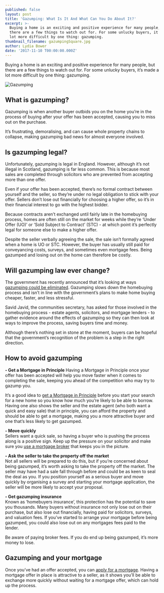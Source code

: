 ```yaml
---
published: false
layout: post
title: 'Gazumping: What Is It And What Can You Do About It?'
excerpt: >-
  Buying a home is an exciting and positive experience for many people, but
  there are a few things to watch out for. For some unlucky buyers, it’s made a
  lot more difficult by one thing: gazumping.    
thumbnail_filename: gazumpingSquare.jpg
author: Lydia Bower
date: '2017-11-10 T00:00:00.000Z'
---
```

Buying a home is an exciting and positive experience for many people, but there are a few things to watch out for. For some unlucky buyers, it’s made a lot more difficult by one thing: gazumping. 

![Gazumping]({{site.baseurl}}/images/post_images/gazumping.jpg)

## What is gazumping?
Gazumping is when another buyer outbids you on the home you’re in the process of buying after your offer has been accepted, causing you to miss out on the purchase. 

It’s frustrating, demoralising, and can cause whole property chains to collapse, making gazumping bad news for almost everyone involved. 

## Is gazumping legal?
Unfortunately, gazumping is legal in England. However, although it’s not illegal in Scotland, gazumping is far less common. This is because most sales are completed through solicitors who are prevented from accepting more than one offer.  

Even if your offer has been accepted, there’s no formal contract between yourself and the seller, so they’re under no legal obligation to stick with your offer. Sellers don’t lose out financially for choosing a higher offer, so it’s in their financial interest to go with the highest bidder. 

Because contracts aren’t exchanged until fairly late in the homebuying process, homes are often still on the market for weeks while they’re ‘Under Offer (UO)’ or ‘Sold Subject to Contract’ (STC) - at which point it’s perfectly legal for someone else to make a higher offer. 

Despite the seller verbally agreeing the sale, the sale isn’t formally agreed when a home is UO or STC. However, the buyer has usually still paid for conveyancing costs, surveys, and sometimes even mortgage fees. Being gazumped and losing out on the home can therefore be costly. 

## Will gazumping law ever change?
The government has recently announced that it’s looking at ways [gazumping could be eliminated](https://www.mortgageintroducer.com/government-consults-tackling-gazumping-reaction/#.Wfda2BO0O3U). Gazumping slows down the homebuying process and isn’t in line with the government’s plans to make home buying cheaper, faster, and less stressful.

Savid Javid, the communities secretary, has asked for those involved in the homebuying process - estate agents, solicitors, and mortgage lenders - to gather evidence around the effects of gazumping so they can then look at ways to improve the process, saving buyers time and money. 

Although there’s nothing set in stone at the moment, buyers can be hopeful that the government’s recognition of the problem is a step in the right direction.

## How to avoid gazumping

**- Get a Mortgage in Principle**
Having a Mortgage in Principle once your offer has been accepted will help you move faster when it comes to completing the sale, keeping you ahead of the competition who may try to gazump you. 

It’s a good idea to [get a Mortgage in Principle](https://apply.trussle.com/affordability-calculator?UTM_source=BL&UTM_medium=Blog&UTM_campaign=BL_101117) before you start your search for a new home so you know how much you’re likely to be able to borrow. Having one also shows the seller and the estate agent (who both want a quick and easy sale) that in principle, you can afford the property and should be able to get a mortgage, making you a more attractive buyer and one that’s less likely to get gazumped. 

**- Move quickly**  
Sellers want a quick sale, so having a buyer who is pushing the process along is a positive sign. Keep up the pressure on your solicitor and make sure you [use a mortgage broker](https://trussle.com/?UTM_source=BL&UTM_medium=Blog&UTM_campaign=BL_101117) that keeps you in the picture. 

**- Ask the seller to take the property off the market**  
Not all sellers will be prepared to do this, but if you’re concerned about being gazumped, it’s worth asking to take the property off the market. The seller may have had a sale fall through before and could be as keen to seal the deal as you. If you position yourself as a serious buyer and move quickly by organising a survey and starting your mortgage application, the seller will be more likely to accept your proposal. 

**- Get gazumping insurance**  
Known as ‘homebuyers insurance’, this protection has the potential to save you thousands. Many buyers without insurance not only lose out on their purchase, but also lose out financially, having paid for solicitors, surveys, and valuation fees. If you’ve started to arrange your mortgage before being gazumped, you could also lose out on any mortgages fees paid to the lender.

Be aware of paying broker fees. If you do end up being gazumped, it’s more money to lose. 

## Gazumping and your mortgage
Once you’ve had an offer accepted, you can [apply for a mortgage](https://apply.trussle.com/affordability-calculator-offer-accepted?UTM_source=BL&UTM_medium=Blog&UTM_campaign=BL_101117). Having a mortgage offer in place is attractive to a seller, as it shows you’ll be able to exchange more quickly without waiting for a mortgage offer, which can hold up the process.
